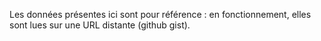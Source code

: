 Les données présentes ici sont pour référence : en fonctionnement, elles sont lues sur une URL distante (github gist).
